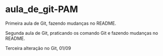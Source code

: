 # aula_de_git-PAM
Primeira aula de Git, fazendo mudanças no README.

Segunda aula de Git, praticando os comando Git e fazendo mudanças no README.

Terceira alteração no Git, 01/09
